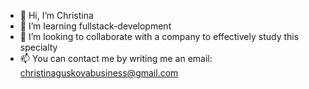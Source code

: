 - 👋 Hi, I’m Christina
- 🌱 I’m learning fullstack-development
- 💞️ I’m looking to collaborate with a company to effectively study this specialty
- 📫 You can contact me by writing me an email: christinaguskovabusiness@gmail.com

<!---
T1Christina/T1Christina is a ✨ special ✨ repository because its `README.md` (this file) appears on your GitHub profile.
You can click the Preview link to take a look at your changes.
--->
